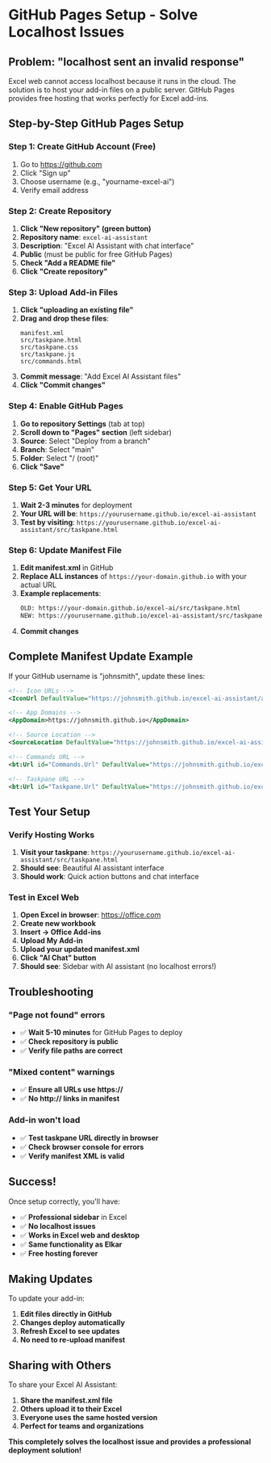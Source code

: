 # GitHub Pages Setup - Solve Localhost Issues

## **Problem**: "localhost sent an invalid response"

Excel web cannot access localhost because it runs in the cloud. The solution is to host your add-in files on a public server. GitHub Pages provides free hosting that works perfectly for Excel add-ins.

##  **Step-by-Step GitHub Pages Setup**

### **Step 1: Create GitHub Account (Free)**

1. Go to https://github.com
2. Click "Sign up"
3. Choose username (e.g., "yourname-excel-ai")
4. Verify email address

### **Step 2: Create Repository**

1. **Click "New repository" (green button)**
2. **Repository name**: `excel-ai-assistant`
3. **Description**: "Excel AI Assistant with chat interface"
4. **Public** (must be public for free GitHub Pages)
5. **Check "Add a README file"**
6. **Click "Create repository"**

### **Step 3: Upload Add-in Files**

1. **Click "uploading an existing file"**
2. **Drag and drop these files**:
   ```
   manifest.xml
   src/taskpane.html
   src/taskpane.css
   src/taskpane.js
   src/commands.html
   ```
3. **Commit message**: "Add Excel AI Assistant files"
4. **Click "Commit changes"**

### **Step 4: Enable GitHub Pages**

1. **Go to repository Settings** (tab at top)
2. **Scroll down to "Pages" section** (left sidebar)
3. **Source**: Select "Deploy from a branch"
4. **Branch**: Select "main"
5. **Folder**: Select "/ (root)"
6. **Click "Save"**

### **Step 5: Get Your URL**

1. **Wait 2-3 minutes** for deployment
2. **Your URL will be**: `https://yourusername.github.io/excel-ai-assistant`
3. **Test by visiting**: `https://yourusername.github.io/excel-ai-assistant/src/taskpane.html`

### **Step 6: Update Manifest File**

1. **Edit manifest.xml** in GitHub
2. **Replace ALL instances** of `https://your-domain.github.io` with your actual URL
3. **Example replacements**:
   ```xml
   OLD: https://your-domain.github.io/excel-ai/src/taskpane.html
   NEW: https://yourusername.github.io/excel-ai-assistant/src/taskpane.html
   ```
4. **Commit changes**

## **Complete Manifest Update Example**

If your GitHub username is "johnsmith", update these lines:

```xml
<!-- Icon URLs -->
<IconUrl DefaultValue="https://johnsmith.github.io/excel-ai-assistant/assets/icon-32.png"/>

<!-- App Domains -->
<AppDomain>https://johnsmith.github.io</AppDomain>

<!-- Source Location -->
<SourceLocation DefaultValue="https://johnsmith.github.io/excel-ai-assistant/src/taskpane.html"/>

<!-- Commands URL -->
<bt:Url id="Commands.Url" DefaultValue="https://johnsmith.github.io/excel-ai-assistant/src/commands.html"/>

<!-- Taskpane URL -->
<bt:Url id="Taskpane.Url" DefaultValue="https://johnsmith.github.io/excel-ai-assistant/src/taskpane.html"/>
```

##  **Test Your Setup**

### **Verify Hosting Works**

1. **Visit your taskpane**: `https://yourusername.github.io/excel-ai-assistant/src/taskpane.html`
2. **Should see**: Beautiful AI assistant interface
3. **Should work**: Quick action buttons and chat interface

### **Test in Excel Web**

1. **Open Excel in browser**: https://office.com
2. **Create new workbook**
3. **Insert → Office Add-ins**
4. **Upload My Add-in**
5. **Upload your updated manifest.xml**
6. **Click "AI Chat" button**
7. **Should see**: Sidebar with AI assistant (no localhost errors!)

## **Troubleshooting**

### **"Page not found" errors**
- ✅ **Wait 5-10 minutes** for GitHub Pages to deploy
- ✅ **Check repository is public**
- ✅ **Verify file paths are correct**

### **"Mixed content" warnings**
- ✅ **Ensure all URLs use https://**
- ✅ **No http:// links in manifest**

### **Add-in won't load**
- ✅ **Test taskpane URL directly in browser**
- ✅ **Check browser console for errors**
- ✅ **Verify manifest XML is valid**

## **Success!**

Once setup correctly, you'll have:
- ✅ **Professional sidebar** in Excel
- ✅ **No localhost issues**
- ✅ **Works in Excel web and desktop**
- ✅ **Same functionality as Elkar**
- ✅ **Free hosting forever**

## **Making Updates**

To update your add-in:
1. **Edit files directly in GitHub**
2. **Changes deploy automatically**
3. **Refresh Excel to see updates**
4. **No need to re-upload manifest**

## **Sharing with Others**

To share your Excel AI Assistant:
1. **Share the manifest.xml file**
2. **Others upload it to their Excel**
3. **Everyone uses the same hosted version**
4. **Perfect for teams and organizations**

**This completely solves the localhost issue and provides a professional deployment solution!**

